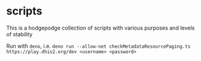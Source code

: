 # scripts

This is a hodgepodge collection of scripts with various purposes and levels of stability

Run with `deno`, i.e. `deno run --allow-net checkMetadataResourcePaging.ts https://play.dhis2.org/dev <username> <password>`